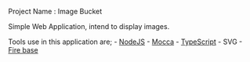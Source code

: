 Project Name : Image Bucket

Simple Web Application, intend to display images. 

Tools use in this application are;
	- [NodeJS](//nodejs.org/en/)
		- [Mocca](//mochajs.org)
	- [TypeScript](//typescriptlang.org)
	- SVG
	- [Fire base](//firebase.google.com)
